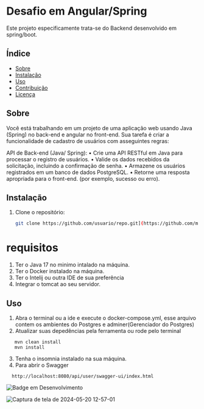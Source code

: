 
# Desafio em Angular/Spring

Este projeto especificamente trata-se do Backend desenvolvido em spring/boot.

## Índice
- [Sobre](#sobre)
- [Instalação](#instalação)
- [Uso](#uso)
- [Contribuição](#contribuição)
- [Licença](#licença)

## Sobre
Você está trabalhando em um projeto de uma aplicação web usando Java (Spring) no
back-end e angular no front-end. Sua tarefa é criar a funcionalidade de cadastro de
usuários com asseguintes regras:

API de Back-end (Java/ Spring):
• Crie uma API RESTful em Java para processar o registro de usuários.
• Valide os dados recebidos da solicitação, incluindo a confirmação de senha.
• Armazene os usuários registrados em um banco de dados PostgreSQL.
• Retorne uma resposta apropriada para o front-end. (por exemplo, sucesso ou
erro).


## Instalação
1. Clone o repositório:
   ```sh
   git clone https://github.com/usuario/repo.git](https://github.com/marcosgsilva/desafiospringboot.git#

# requisitos
1. Ter o Java 17 no minimo intalado na máquina.
2. Ter o Docker instalado na máquina.
3. Ter o Intelij ou outra IDE de sua preferência
4. Integrar o tomcat ao seu servidor.

## Uso
1. Abra o terminal ou a ide e execute o docker-compose.yml, esse arquivo contem os ambientes do Postgres e adminer(Gerenciador do Postgres)
2. Atualizar suas depedências pela ferramenta ou rode pelo terminal

```
   mvn clean install 
   mvn install
```
3. Tenha o insomnia instalado na sua máquina.
4. Para abrir o Swagger
 ```
   http://localhost:8080/api/user/swagger-ui/index.html
```





![Badge em Desenvolvimento](http://img.shields.io/static/v1?label=STATUS&message=EM%20DESENVOLVIMENTO&color=GREEN&style=for-the-badge)

![Captura de tela de 2024-05-20 12-57-01](https://github.com/marcosgsilva/desafiospringboot/assets/12539016/43853449-934e-4167-9d57-ef9281d3e8db)
